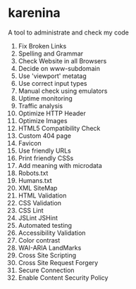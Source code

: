karenina
========

A tool to administrate and check my code

1. Fix Broken Links
2. Spelling and Grammar
3. Check Website in all Browsers
4. Decide on www-subdomain
5. Use 'viewport' metatag
6. Use correct input types
7. Manual check using emulators
8. Uptime monitoring
9. Traffic analysis
10. Optimize HTTP Header
11. Optimize Images
12. HTML5 Compatibility Check
13. Custom 404 page
14. Favicon
15. Use friendly URLs
16. Print friendly CSSs
17. Add meaning with microdata
18. Robots.txt
19. Humans.txt
20. XML SiteMap
21. HTML Validation
22. CSS Validation
23. CSS Lint
24. JSLint JSHint
25. Automated testing
26. Accessibility Validation
27. Color contrast
28. WAI-ARIA LandMarks
29. Cross Site Scripting
30. Cross Site Request Forgery
31. Secure Connection
32. Enable Content Security Policy
